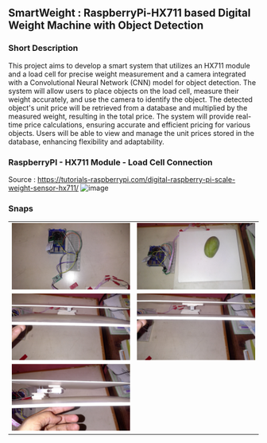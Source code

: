 ## SmartWeight : RaspberryPi-HX711 based Digital Weight Machine with Object Detection

### Short Description

This project aims to develop a smart system that utilizes an HX711 module and a load cell for precise weight measurement and a camera integrated with a Convolutional Neural Network (CNN) model for object detection. The system will allow users to place objects on the load cell, measure their weight accurately, and use the camera to identify the object. The detected object's unit price will be retrieved from a database and multiplied by the measured weight, resulting in the total price. The system will provide real-time price calculations, ensuring accurate and efficient pricing for various objects. Users will be able to view and manage the unit prices stored in the database, enhancing flexibility and adaptability. 

### RaspberryPI - HX711 Module - Load Cell Connection

Source : https://tutorials-raspberrypi.com/digital-raspberry-pi-scale-weight-sensor-hx711/
![image](https://github.com/Sajjad-Hossain-Talukder/SmartWeight-RaspberryPi-HX711-based-Digital-Weight-Machine-with-Object-Detection/assets/63524824/76314e3c-11f3-4c56-9e64-836144f047dc)



### Snaps

|||
|-----|---|
|<img src="public/images/WIN_20230525_15_14_10_Pro.jpg" >| <img src="public/images/WIN_20230525_15_15_18_Pro.jpg" >|
|<img src="public/images/WIN_20230525_15_15_42_Pro.jpg" >| <img src="public/images/WIN_20230525_15_15_47_Pro.jpg" >|
|<img src="public/images/WIN_20230525_15_15_59_Pro.jpg" >| |
